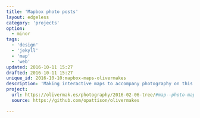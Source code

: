 ```yaml
---
title: 'Mapbox photo posts'
layout: edgeless
category: 'projects'
option:
  - minor
tags:
  - 'design'
  - 'jekyll'
  - 'map'
  - 'web'
updated: 2016-10-11 15:27
drafted: 2016-10-11 15:27
unique_id: 2016-10-10:mapbox-maps-olivermakes
description: 'Making interactive maps to accompany photography on this site.'
project:
  url: https://olivermak.es/photography/2016-02-06-tree/#map--photo-mapbox
  source: https://github.com/opattison/olivermakes

---
```

